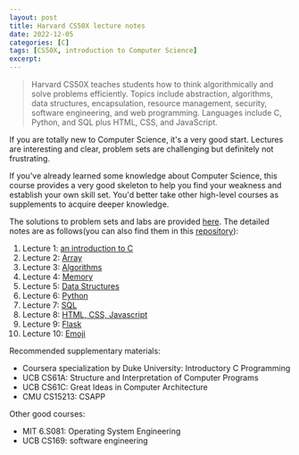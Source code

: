 ```yaml
---
layout: post
title: Harvard CS50X lecture notes
date: 2022-12-05
categories: [C]
tags: [CS50X, introduction to Computer Science]
excerpt:
---
```


> Harvard CS50X teaches students how to think algorithmically and solve problems efficiently. Topics include abstraction, algorithms, data structures, encapsulation, resource management, security, software engineering, and web programming. Languages include C, Python, and SQL plus HTML, CSS, and JavaScript. 

If you are totally new to Computer Science, it's a very good start. Lectures are interesting and clear, problem sets are challenging but definitely not frustrating.

If you've already learned some knowledge about Computer Science, this course provides a very good skeleton to help you find your weakness and establish your own skill set. You'd better take other high-level courses as supplements to acquire deeper knowledge.

The solutions to problem sets and labs are provided [here](https://github.com/momo4826/HarvardX-CS50x). The detailed notes are as follows(you can also find them in this [repository](https://github.com/momo4826/HarvardX-CS50x)):

1. Lecture 1: [an introduction to C]()
2. Lecture 2: [Array]()
3. Lecture 3: [Algorithms]()
4. Lecture 4: [Memory]()
5. Lecture 5: [Data Structures]()
6. Lecture 6: [Python]()
7. Lecture 7: [SQL]()
8. Lecture 8: [HTML, CSS, Javascript]()
9. Lecture 9: [Flask]()
10. Lecture 10: [Emoji]()


Recommended supplementary materials:
* Coursera specialization by Duke University: 
Introductory C Programming
* UCB CS61A: Structure and Interpretation of Computer Programs
* UCB CS61C: Great Ideas in Computer Architecture
* CMU CS15213: CSAPP

Other good courses:
* MIT 6.S081: Operating System Engineering
* UCB CS169: software engineering







